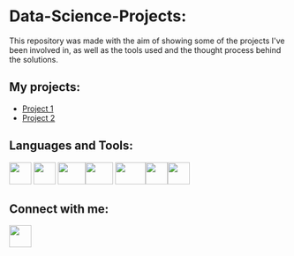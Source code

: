 # Data-Science-Projects:
This repository was made with the aim of showing some of the projects I've been involved in, as well as the tools used and the thought process behind the solutions.

## My projects:

- [Project 1](https://github.com/pcerejeira/Data-Scientist-Portfolio/tree/main/Proj%201)
- [Project 2](https://github.com/pcerejeira/Data-Scientist-Portfolio/tree/main/Proj%202)

## Languages and Tools:

<img src="https://cdn-icons-png.flaticon.com/512/5968/5968350.png" width="40" height="40"> <img src="https://cdn-icons-png.flaticon.com/512/2772/2772165.png" width="40" height="40"> <img src="https://upload.wikimedia.org/wikipedia/commons/thumb/b/b5/DBeaver_logo.svg/2048px-DBeaver_logo.svg.png" width="50" height="40"><img src="https://zappysys.com/blog/wp-content/uploads/2018/06/tableau-integration-logo.png" width="50" height="40"> <img src="https://www.docker.com/wp-content/uploads/2022/05/Docker_Temporary_Image_Google_Blue_1080x1080_v1.png" width="55" height="40"><img src="https://upload.wikimedia.org/wikipedia/commons/thumb/1/18/ISO_C%2B%2B_Logo.svg/1822px-ISO_C%2B%2B_Logo.svg.png" width="40" height="40"><img src="https://cdn.icon-icons.com/icons2/2415/PNG/512/react_original_wordmark_logo_icon_146375.png" width="40" height="40">

## Connect with me:

[<img src="https://cdn-icons-png.flaticon.com/512/174/174857.png" width="40" height="40">](https://www.linkedin.com/in/pedrocerejeira/)
